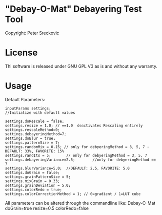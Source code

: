 # "Debay-O-Mat" Debayering Test Tool

Copyright: Peter Sreckovic

# License
Thi software is released under GNU GPL V3 as is and without any warranty.

# Usage
Default Parameters:

	inputParams settings; 
	//Initialize with default values

	settings.doRescale = false;
	settings.resize = 1.0; // ==1.0  deactivates Rescaling entirely
	settings.rescaleMethod=0;
	settings.debayeringMethod=7;
	settings.doBlur = true;
	settings.patternSize = 7;
	settings.randomMix = 0.15; // only for debyeringMethod = 3, 5, 7 - DEFAULT: 33%, FAVORITE: 15%
	settings.randIts = 5;		// only for debyeringMethod = 3, 5, 7
	settings.debayeringVariance=2.5;		//only for debyeringMethod == 7
	settings.blurVariance=5.0;	//DEFAULT: 2.5, FAVORITE: 5.0			
	settings.doGrain = false;
	settings.grainPatternSize = 5;
	settings.mixGrain = 0.33;
	settings.grainDeviation = 5.0;
	settings.colorRedo = true;
	settings.colorCorrectionMethod = 1; // 0=gradient / 1=LUT cube



All parameters can be altered through the commandline like:
Debay-O-Mat doGrain=true resize=0.5 colorRedo=false
